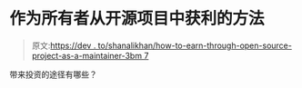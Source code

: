 # 作为所有者从开源项目中获利的方法

> 原文:[https://dev . to/shanalikhan/how-to-earn-through-open-source-project-as-a-maintainer-3bm 7](https://dev.to/shanalikhan/how-to-earn-through-open-source-project-as-a-maintainer-3bm7)

带来投资的途径有哪些？
